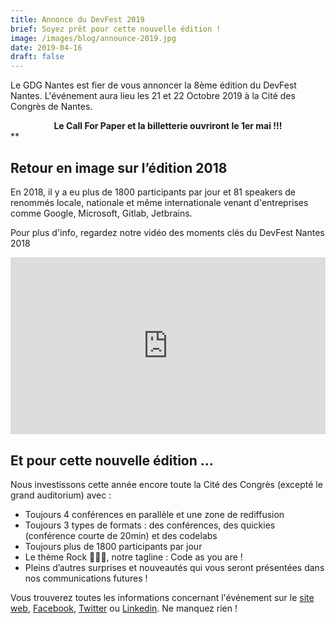 ```yaml
---
title: Annonce du DevFest 2019
brief: Soyez prêt pour cette nouvelle édition !
image: /images/blog/announce-2019.jpg
date: 2019-04-16
draft: false
---
```


Le GDG Nantes est fier de vous annoncer la 8ème édition du DevFest Nantes. L'événement aura lieu les 21 et 22 Octobre 2019 à la Cité des Congrès de Nantes.
 
**<div style="text-align: center;">Le Call For Paper et la billetterie ouvriront le 1er mai !!!**</div>**

## Retour en image sur l’édition 2018
En 2018, il y a eu plus de 1800 participants par jour et 81 speakers de renommés locale, nationale et même internationale venant d'entreprises comme Google, Microsoft, Gitlab, Jetbrains.

Pour plus d'info, regardez notre vidéo des moments clés du DevFest Nantes 2018

<div style="position: relative; padding-bottom: 56.25%; height: 0; overflow: hidden;">
    <iframe src="https://www.youtube.com/embed/BMI5lxkoanc" frameborder="0" allow="accelerometer; autoplay; encrypted-media; gyroscope; picture-in-picture" allowfullscreen style="position: absolute; top: 0; left: 0; width: 100%; height: 100%; border:0;"></iframe>
</div>

## Et pour cette nouvelle édition ...
Nous investissons cette année encore toute la Cité des Congrès (excepté le grand auditorium) avec :

* Toujours 4 conférences en parallèle et une zone de rediffusion
* Toujours 3 types de formats : des conférences, des quickies (conférence courte de 20min) et des codelabs
* Toujours plus de 1800 participants par jour
* Le thème Rock 🎸🎶🤘, notre tagline : Code as you are !
* Pleins d’autres surprises et nouveautés qui vous seront présentées dans nos communications futures !

Vous trouverez toutes les informations concernant l'événement sur le [site web](https://devfest.gdgnantes.com/), [Facebook](https://www.facebook.com/gdgnantes), [Twitter](https://twitter.com/gdgnantes) ou [Linkedin](https://www.linkedin.com/in/gdg-nantes). Ne manquez rien !